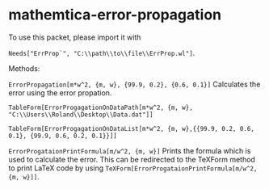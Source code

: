 # mathemtica-error-propagation
To use this packet, please import it with

``Needs["ErrProp`", "C:\\path\\to\\file\\ErrProp.wl"]``.

Methods:

``ErrorPropagation[m*w^2, {m, w}, {99.9, 0.2}, {0.6, 0.1}]``
Calculates the error using the error propation.

``TableForm[ErrorProgagationOnDataPath[m*w^2, {m, w}, "C:\\Users\\Roland\\Desktop\\Data.dat"]]``

``TableForm[ErrorProgagationOnDataList[m*w^2, {m, w},{{99.9, 0.2, 0.6, 0.1}, {99.9, 0.6, 0.2, 0.1}}]]``

``ErrorProgataionPrintFormula[m/w^2, {m, w}]``
Prints the formula which is used to calculate the error. This can be redirected to the TeXForm method to print LaTeX code by using
``TeXForm[ErrorProgataionPrintFormula[m/w^2, {m, w}]]``.
